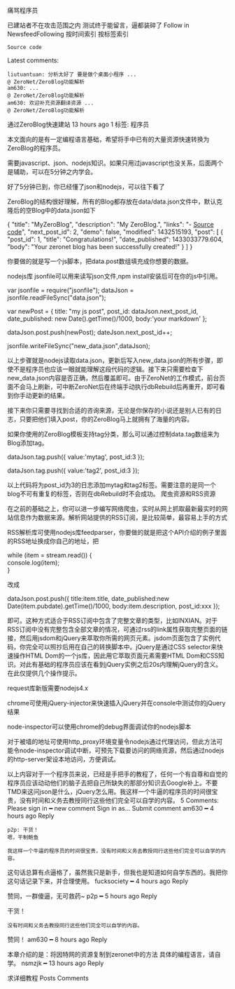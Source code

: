 
痛骂程序员

已建站者不在攻击范围之内
测试终于能留言，逼都装碎了
Follow in NewsfeedFollowing
按时间索引
按标签索引

    Source code

Latest comments:

    liutuantuan: 分析太好了 要是做个桌面小程序 ...
    @ ZeroNet/ZeroBlog功能解析
    am630: ...
    @ ZeroNet/ZeroBlog功能解析
    am630: 欢迎补充资源翻译资源 ...
    @ ZeroNet/ZeroBlog功能解析

通过ZeroBlog快速建站
13 hours ago
1
标签: 程序员

本文面向的是有一定编程语言基础，希望将手中已有的大量资源快速转换为ZeroBlog的程序员。

需要javascript、json、nodejs知识。如果只用过javascript也没关系，后面两个是辅助，可以在5分钟之内学会。

好了5分钟已到，你已经懂了json和nodejs，可以往下看了

ZeroBlog的结构很好理解，所有的Blog都存放在data/data.json文件中，默认克隆后的空Blog中的data.json如下

{
        "title": "MyZeroBlog",
        "description": "My ZeroBlog.",
        "links": "- [Source code](https://github.com/HelloZeroNet)",
        "next_post_id": 2,
        "demo": false,
        "modified": 1432515193,
        "post": [
                {
                        "post_id": 1,
                        "title": "Congratulations!",
                        "date_published": 1433033779.604,
                        "body": "Your zeronet blog has been successfully created!"
                }
        ]
}

你要做的就是写一个js脚本，把data.post数组填充成你想要的数据。

nodejs库 jsonfile可以用来读写json文件,npm install安装后可在你的js中引用。

var jsonfile = require("jsonfile");
dataJson = jsonfile.readFileSync("data.json");

var newPost = {
     title: "my js post",
     post_id: dataJson.next_post_id,
     date_published: new Date().getTime()/1000,
     body:'your markdown'
};

dataJson.post.push(newPost);
dateJson.next_post_id++;

jsonfile.writeFileSync("new_data.json",dataJson);

以上步骤就是nodejs读取data.json，更新后写入new_data.json的所有步骤，即使不是程序员也应该一眼就能理解这段代码的逻辑。接下来只需要检查下new_data.json内容是否正确，然后覆盖即可。由于ZeroNet的工作模式，前台页面不会马上刷新，可中断ZeroNet后在终端手动执行dbRebuild后再重开，即可看到你手动更新的结果。

接下来你只需要寻找到合适的咨询来源，无论是你保存的小说还是别人已有的日志，只要把他们填入post，你的ZeroBlog马上就拥有了海量的内容。

如果你使用的ZeroBlog模板支持tag分类，那么可以通过控制data.tag数组来为Blog添加tag。

dataJson.tag.push({
value:'mytag',
post_id:3
});

dataJson.tag.push({
value:'tag2',
post_id:3
});

以上代码将为post_id为3的日志添加mytag和tag2标签。需要注意的是同一个blog不可有重复的标签，否则在dbRebuild时不会成功。
爬虫资源和RSS资源

在之前的基础之上，你可以进一步编写网络爬虫，实时从网上抓取最新最实时的网站信息作为数据来源。解析网站提供的RSS订阅，是比较简单，最容易上手的方式

RSS解析库可使用nodejs库feedparser，你要做的就是把这个API介绍的例子里面的RSS地址换成你自己的地址，把

  while (item = stream.read()) {    
      console.log(item);  
}

改成

  dataJson.post.push({
    title:item.title,
    date_published:new Date(item.pubdate).getTime()/1000,
    body:item.description,
    post_id:xxx
});

即可。这种方式适合于RSS订阅中包含了完整文章的类型，比如INXIAN。对于RSS订阅中没有完整包含全部文章的情况，可通过rss的link属性获取完整页面的链接，然后用jsdom和jQuery来萃取你所需的网页元素。jsdom页面包含了实例代码，你完全可以照抄后用在自己的转换脚本中。jQuery是通过CSS selector来快速操作HTML Dom的一个js库，因此用它萃取页面元素需要HTML Dom和CSS知识。对此有基础的程序员应该在看到jQuery实例之后20s内理解jQuery的含义。在此仅提供几个操作提示。

request库新版需要nodejs4.x

chrome可使用jQuery-injector来快速插入jQuery并在console中测试你的jQuery结果

node-inspector可以使用chrome的debug界面调试你的nodejs脚本

对于被墙的地址可使用http_proxy环境变量令nodejs通过代理访问，但此方法可能令node-inspector调试中断，可预先下载要访问的网络资源，然后通过nodejs的http-server架设本地访问，方便调试。

以上内容对于一个程序员来说，已经是手把手的教程了，任何一个有自尊和自觉的程序员应该动动他们的脑子去把自己所缺失的那部分知识去Google补上。不要TMD来这问json是什么，jQuery怎么用。我这样一个牛逼的程序员的时间很宝贵，没有时间和义务去教授同行这些他们完全可以自学的内容。
5 Comments:
Please sign in ━ new comment
Sign in as...
Submit comment
am630 ━ 4 hours ago
Reply

    p2p: 干货！
    嗯，干制鲍鱼

    我这样一个牛逼的程序员的时间很宝贵，没有时间和义务去教授同行这些他们完全可以自学的内容。

这句话总算有点逼格了，虽然我只是新手，但我也是知道如何自学东西的。我把你这句话记录下来，并合理使用。
fucksociety ━ 4 hours ago
Reply

赞同，一群傻逼，无可救药~
p2p ━ 5 hours ago
Reply

干货！

    没有时间和义务去教授同行这些他们完全可以自学的内容。

赞同！
am630 ━ 8 hours ago
Reply

本章介绍的是：将因特网的资源复制到zeronet中的方法
具体的编程语言，请自学。
nsmzjk ━ 13 hours ago
Reply

求详细教程
Posts
Comments

